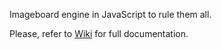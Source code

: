 Imageboard engine in JavaScript to rule them all.

Please, refer to [Wiki](https://github.com/ololoepepe/ololord.js/wiki) for full documentation.
